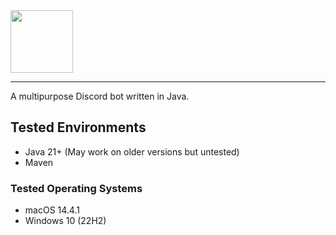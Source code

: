<img src="https://git.frzn.dev/fwoppydwisk/doki/raw/branch/master/assets/logo.svg" alt="" height="100"/>
<hr>
A multipurpose Discord bot written in Java.

## Tested Environments
- Java 21+ (May work on older versions but untested)
- Maven

### Tested Operating Systems
- macOS 14.4.1
- Windows 10 (22H2)